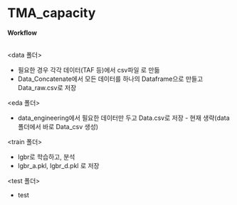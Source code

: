 # TMA_capacity

<b> Workflow </b>
<br>
<br>

<data 폴더>
* 필요한 경우 각각 데이터(TAF 등)에서 csv파일 로 만듦
* Data_Concatenate에서 모든 데이터를 하나의 Dataframe으로 만들고 Data_raw.csv로 저장

<eda 폴더>
* data_engineering에서 필요한 데이터만 두고 Data.csv로 저장 - 현재 생략(data폴더에서 바로 Data_csv 생성)

<train 폴더>
* lgbr로 학습하고, 분석
* lgbr_a.pkl, lgbr_d.pkl 로 저장

<test 폴더>
* test
